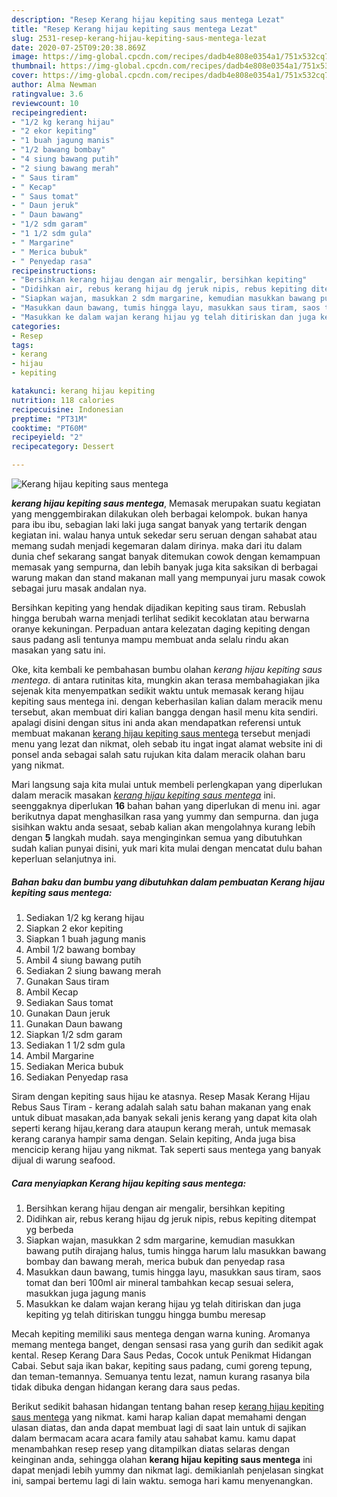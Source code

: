 ```yaml
---
description: "Resep Kerang hijau kepiting saus mentega Lezat"
title: "Resep Kerang hijau kepiting saus mentega Lezat"
slug: 2531-resep-kerang-hijau-kepiting-saus-mentega-lezat
date: 2020-07-25T09:20:38.869Z
image: https://img-global.cpcdn.com/recipes/dadb4e808e0354a1/751x532cq70/kerang-hijau-kepiting-saus-mentega-foto-resep-utama.jpg
thumbnail: https://img-global.cpcdn.com/recipes/dadb4e808e0354a1/751x532cq70/kerang-hijau-kepiting-saus-mentega-foto-resep-utama.jpg
cover: https://img-global.cpcdn.com/recipes/dadb4e808e0354a1/751x532cq70/kerang-hijau-kepiting-saus-mentega-foto-resep-utama.jpg
author: Alma Newman
ratingvalue: 3.6
reviewcount: 10
recipeingredient:
- "1/2 kg kerang hijau"
- "2 ekor kepiting"
- "1 buah jagung manis"
- "1/2 bawang bombay"
- "4 siung bawang putih"
- "2 siung bawang merah"
- " Saus tiram"
- " Kecap"
- " Saus tomat"
- " Daun jeruk"
- " Daun bawang"
- "1/2 sdm garam"
- "1 1/2 sdm gula"
- " Margarine"
- " Merica bubuk"
- " Penyedap rasa"
recipeinstructions:
- "Bersihkan kerang hijau dengan air mengalir, bersihkan kepiting"
- "Didihkan air, rebus kerang hijau dg jeruk nipis, rebus kepiting ditempat yg berbeda"
- "Siapkan wajan, masukkan 2 sdm margarine, kemudian masukkan bawang putih dirajang halus, tumis hingga harum lalu masukkan bawang bombay dan bawang merah, merica bubuk dan penyedap rasa"
- "Masukkan daun bawang, tumis hingga layu, masukkan saus tiram, saos tomat dan beri 100ml air mineral tambahkan kecap sesuai selera, masukkan juga jagung manis"
- "Masukkan ke dalam wajan kerang hijau yg telah ditiriskan dan juga kepiting yg telah ditiriskan tunggu hingga bumbu meresap"
categories:
- Resep
tags:
- kerang
- hijau
- kepiting

katakunci: kerang hijau kepiting 
nutrition: 118 calories
recipecuisine: Indonesian
preptime: "PT31M"
cooktime: "PT60M"
recipeyield: "2"
recipecategory: Dessert

---
```



![Kerang hijau kepiting saus mentega](https://img-global.cpcdn.com/recipes/dadb4e808e0354a1/751x532cq70/kerang-hijau-kepiting-saus-mentega-foto-resep-utama.jpg)

<b><i>kerang hijau kepiting saus mentega</i></b>, Memasak merupakan suatu kegiatan yang menggembirakan dilakukan oleh berbagai kelompok. bukan hanya para ibu ibu, sebagian laki laki juga sangat banyak yang tertarik dengan kegiatan ini. walau hanya untuk sekedar seru seruan dengan sahabat atau memang sudah menjadi kegemaran dalam dirinya. maka dari itu dalam dunia chef sekarang sangat banyak ditemukan cowok dengan kemampuan memasak yang sempurna, dan lebih banyak juga kita saksikan di berbagai warung makan dan stand makanan mall yang mempunyai juru masak cowok sebagai juru masak andalan nya.

Bersihkan kepiting yang hendak dijadikan kepiting saus tiram. Rebuslah hingga berubah warna menjadi terlihat sedikit kecoklatan atau berwarna oranye kekuningan. Perpaduan antara kelezatan daging kepiting dengan saus padang asli tentunya mampu membuat anda selalu rindu akan masakan yang satu ini.

Oke, kita kembali ke pembahasan bumbu olahan <i>kerang hijau kepiting saus mentega</i>. di antara rutinitas kita, mungkin akan terasa membahagiakan jika sejenak kita menyempatkan sedikit waktu untuk memasak kerang hijau kepiting saus mentega ini. dengan keberhasilan kalian dalam meracik menu tersebut, akan membuat diri kalian bangga dengan hasil menu kita sendiri. apalagi disini dengan situs ini anda akan mendapatkan referensi untuk membuat makanan <u>kerang hijau kepiting saus mentega</u> tersebut menjadi menu yang lezat dan nikmat, oleh sebab itu ingat ingat alamat website ini di ponsel anda sebagai salah satu rujukan kita dalam meracik olahan baru yang nikmat.


Mari langsung saja kita mulai untuk membeli perlengkapan yang diperlukan dalam meracik masakan <u><i>kerang hijau kepiting saus mentega</i></u> ini. seenggaknya diperlukan <b>16</b> bahan bahan yang diperlukan di menu ini. agar berikutnya dapat menghasilkan rasa yang yummy dan sempurna. dan juga sisihkan waktu anda sesaat, sebab kalian akan mengolahnya kurang lebih dengan <b>5</b> langkah mudah. saya menginginkan semua yang dibutuhkan sudah kalian punyai disini, yuk mari kita mulai dengan mencatat dulu bahan keperluan selanjutnya ini.

<!--inarticleads1-->

##### Bahan baku dan bumbu yang dibutuhkan dalam pembuatan Kerang hijau kepiting saus mentega:

1. Sediakan 1/2 kg kerang hijau
1. Siapkan 2 ekor kepiting
1. Siapkan 1 buah jagung manis
1. Ambil 1/2 bawang bombay
1. Ambil 4 siung bawang putih
1. Sediakan 2 siung bawang merah
1. Gunakan  Saus tiram
1. Ambil  Kecap
1. Sediakan  Saus tomat
1. Gunakan  Daun jeruk
1. Gunakan  Daun bawang
1. Siapkan 1/2 sdm garam
1. Sediakan 1 1/2 sdm gula
1. Ambil  Margarine
1. Sediakan  Merica bubuk
1. Sediakan  Penyedap rasa


Siram dengan kepiting saus hijau ke atasnya. Resep Masak Kerang Hijau Rebus Saus Tiram - kerang adalah salah satu bahan makanan yang enak untuk dibuat masakan,ada banyak sekali jenis kerang yang dapat kita olah seperti kerang hijau,kerang dara ataupun kerang merah, untuk memasak kerang caranya hampir sama dengan. Selain kepiting, Anda juga bisa mencicip kerang hijau yang nikmat. Tak seperti saus mentega yang banyak dijual di warung seafood. 

<!--inarticleads2-->

##### Cara menyiapkan Kerang hijau kepiting saus mentega:

1. Bersihkan kerang hijau dengan air mengalir, bersihkan kepiting
1. Didihkan air, rebus kerang hijau dg jeruk nipis, rebus kepiting ditempat yg berbeda
1. Siapkan wajan, masukkan 2 sdm margarine, kemudian masukkan bawang putih dirajang halus, tumis hingga harum lalu masukkan bawang bombay dan bawang merah, merica bubuk dan penyedap rasa
1. Masukkan daun bawang, tumis hingga layu, masukkan saus tiram, saos tomat dan beri 100ml air mineral tambahkan kecap sesuai selera, masukkan juga jagung manis
1. Masukkan ke dalam wajan kerang hijau yg telah ditiriskan dan juga kepiting yg telah ditiriskan tunggu hingga bumbu meresap


Mecah kepiting memiliki saus mentega dengan warna kuning. Aromanya memang mentega banget, dengan sensasi rasa yang gurih dan sedikit agak kental. Resep Kerang Dara Saus Pedas, Cocok untuk Penikmat Hidangan Cabai. Sebut saja ikan bakar, kepiting saus padang, cumi goreng tepung, dan teman-temannya. Semuanya tentu lezat, namun kurang rasanya bila tidak dibuka dengan hidangan kerang dara saus pedas. 

Berikut sedikit bahasan hidangan tentang bahan resep <u>kerang hijau kepiting saus mentega</u> yang nikmat. kami harap kalian dapat memahami dengan ulasan diatas, dan anda dapat membuat lagi di saat lain untuk di sajikan dalam bermacam acara acara family atau sahabat kamu. kamu dapat menambahkan resep resep yang ditampilkan diatas selaras dengan keinginan anda, sehingga olahan <b>kerang hijau kepiting saus mentega</b> ini dapat menjadi lebih yummy dan nikmat lagi. demikianlah penjelasan singkat ini, sampai bertemu lagi di lain waktu. semoga hari kamu menyenangkan.
